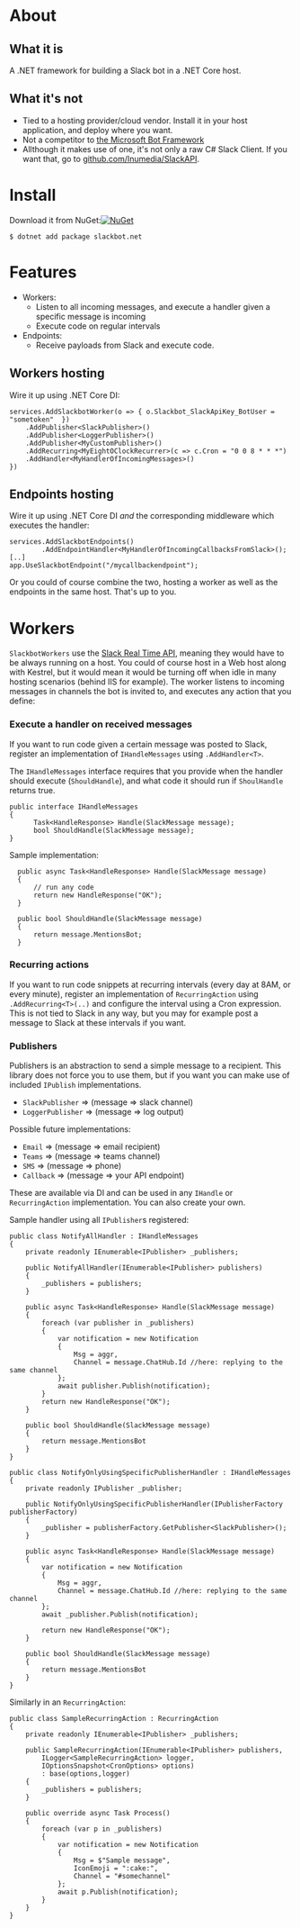 # About

## What it is
A .NET framework for building a Slack bot in a .NET Core host.

## What it's not
* Tied to a hosting provider/cloud vendor. Install it in your host application, and deploy where you want.
* Not a competitor to [the Microsoft Bot Framework](https://github.com/microsoft/botframework-sdk)
* Allthough it makes use of one, it's not only a raw C# Slack Client. If you want that, go to [github.com/Inumedia/SlackAPI](https://github.com/Inumedia/SlackAPI).

# Install
Download it from NuGet:[![NuGet](https://img.shields.io/nuget/dt/slackbot.net.svg)](https://www.nuget.org/packages/slackbot.net/)

`$ dotnet add package slackbot.net`

# Features
* Workers: 
  - Listen to all incoming messages, and execute a handler given a specific message is incoming
  - Execute code on regular intervals 
* Endpoints:
  - Receive payloads from Slack and execute code.

## Workers hosting
Wire it up using .NET Core DI:
```
services.AddSlackbotWorker(o => { o.Slackbot_SlackApiKey_BotUser = "sometoken"  })
    .AddPublisher<SlackPublisher>()
    .AddPublisher<LoggerPublisher>()
    .AddPublisher<MyCustomPublisher>()
    .AddRecurring<MyEightOClockRecurrer>(c => c.Cron = "0 0 8 * * *")
    .AddHandler<MyHandlerOfIncomingMessages>()
})
```

## Endpoints hosting
Wire it up using .NET Core DI _and_ the corresponding middleware which executes the handler:
```
services.AddSlackbotEndpoints()
        .AddEndpointHandler<MyHandlerOfIncomingCallbacksFromSlack>();
[..]        
app.UseSlackbotEndpoint("/mycallbackendpoint");
```

Or you could of course combine the two, hosting a worker as well as the endpoints in the same host. That's up to you.

# Workers
`SlackbotWorkers` use the [Slack Real Time API](https://api.slack.com/rtm), meaning they would have to be always running on a host. You could of course host in a Web host along with Kestrel, but it would mean it would be turning off when idle in many hosting scenarios (behind IIS for example). The worker listens to incoming messages in channels the bot is invited to, and executes any action that you define:

### Execute a handler on received messages
If you want to run code given a certain message was posted to Slack, register an implementation of `IHandleMessages` using `.AddHandler<T>`.

The `IHandleMessages` interface requires that you provide when the handler should execute (`ShouldHandle`), and what code it should run if `ShoulHandle` returns true.

```
public interface IHandleMessages
{
      Task<HandleResponse> Handle(SlackMessage message);
      bool ShouldHandle(SlackMessage message);
}
```

Sample implementation:

```
  public async Task<HandleResponse> Handle(SlackMessage message)
  {
      // run any code
      return new HandleResponse("OK");
  }

  public bool ShouldHandle(SlackMessage message)
  {
      return message.MentionsBot;
  }
```

### Recurring actions
If you want to run code snippets at recurring intervals (every day at 8AM, or every minute), register an implementation of `RecurringAction` using `.AddRecurring<T>(..)` and configure the interval using a Cron expression. This is not tied to Slack in any way, but you may for example post a message to Slack at these intervals if you want.

### Publishers
Publishers is an abstraction to send a simple message to a recipient. This library does not force you to use them, but if you want you can make use of included `IPublish` implementations.

* `SlackPublisher` => (message => slack channel)
* `LoggerPublisher` => (message => log output)

Possible future implementations:
* `Email` => (message => email recipient)
* `Teams` => (message => teams channel)
* `SMS` => (message => phone)
* `Callback` => (message => your API endpoint)

These are available via DI and can be used in any `IHandle` or `RecurringAction` implementation. You can also create your own.

Sample handler using all `IPublisher`s registered:

```
public class NotifyAllHandler : IHandleMessages
{
    private readonly IEnumerable<IPublisher> _publishers;

    public NotifyAllHandler(IEnumerable<IPublisher> publishers)
    {
        _publishers = publishers;
    }

    public async Task<HandleResponse> Handle(SlackMessage message)
    {
        foreach (var publisher in _publishers)
        {
            var notification = new Notification
            {
                Msg = aggr,
                Channel = message.ChatHub.Id //here: replying to the same channel
            };
            await publisher.Publish(notification);
        }
        return new HandleResponse("OK");
    }

    public bool ShouldHandle(SlackMessage message)
    {
        return message.MentionsBot
    }
}
```

```
public class NotifyOnlyUsingSpecificPublisherHandler : IHandleMessages
{
    private readonly IPublisher _publisher;

    public NotifyOnlyUsingSpecificPublisherHandler(IPublisherFactory publisherFactory)
    {
        _publisher = publisherFactory.GetPublisher<SlackPublisher>();
    }

    public async Task<HandleResponse> Handle(SlackMessage message)
    {  
        var notification = new Notification
        {
            Msg = aggr,
            Channel = message.ChatHub.Id //here: replying to the same channel
        };
        await _publisher.Publish(notification);
        
        return new HandleResponse("OK");
    }

    public bool ShouldHandle(SlackMessage message)
    {
        return message.MentionsBot
    }
}
```


Similarly in an `RecurringAction`:

```
public class SampleRecurringAction : RecurringAction
{
    private readonly IEnumerable<IPublisher> _publishers;

    public SampleRecurringAction(IEnumerable<IPublisher> publishers,
        ILogger<SampleRecurringAction> logger,
        IOptionsSnapshot<CronOptions> options)
        : base(options,logger)
    {
        _publishers = publishers;
    }

    public override async Task Process()
    {
        foreach (var p in _publishers)
        {
            var notification = new Notification
            {
                Msg = $"Sample message",
                IconEmoji = ":cake:",
                Channel = "#somechannel"
            };
            await p.Publish(notification);
        }
    }
}
```

